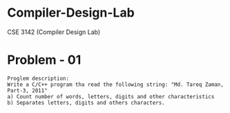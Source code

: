 # Compiler-Design-Lab
CSE 3142 (Compiler Design Lab)

# Problem - 01
    Proglem description:
    Write a C/C++ program tha read the following string: "Md. Tareq Zaman, Part-3, 2011"
    a) Count number of words, letters, digits and other characteristics
    b) Separates letters, digits and others characters.

